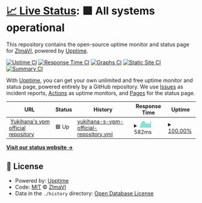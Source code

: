 # [📈 Live Status](https://zimavi.github.io/uptime-webs): <!--live status--> **🟩 All systems operational**

This repository contains the open-source uptime monitor and status page for [ZImaVI](https://zimavi.github.io/uptime-webs), powered by [Upptime](https://github.com/upptime/upptime).

[![Uptime CI](https://github.com/zimavi/uptime-webs/workflows/Uptime%20CI/badge.svg)](https://github.com/zimavi/uptime-webs/actions?query=workflow%3A%22Uptime+CI%22)
[![Response Time CI](https://github.com/zimavi/uptime-webs/workflows/Response%20Time%20CI/badge.svg)](https://github.com/zimavi/uptime-webs/actions?query=workflow%3A%22Response+Time+CI%22)
[![Graphs CI](https://github.com/zimavi/uptime-webs/workflows/Graphs%20CI/badge.svg)](https://github.com/zimavi/uptime-webs/actions?query=workflow%3A%22Graphs+CI%22)
[![Static Site CI](https://github.com/zimavi/uptime-webs/workflows/Static%20Site%20CI/badge.svg)](https://github.com/zimavi/uptime-webs/actions?query=workflow%3A%22Static+Site+CI%22)
[![Summary CI](https://github.com/zimavi/uptime-webs/workflows/Summary%20CI/badge.svg)](https://github.com/zimavi/uptime-webs/actions?query=workflow%3A%22Summary+CI%22)

With [Upptime](https://upptime.js.org), you can get your own unlimited and free uptime monitor and status page, powered entirely by a GitHub repository. We use [Issues](https://github.com/zimavi/uptime-webs/issues) as incident reports, [Actions](https://github.com/zimavi/uptime-webs/actions) as uptime monitors, and [Pages](https://zimavi.github.io/uptime-webs) for the status page.

<!--start: status pages-->
<!-- This summary is generated by Upptime (https://github.com/upptime/upptime) -->
<!-- Do not edit this manually, your changes will be overwritten -->
<!-- prettier-ignore -->
| URL | Status | History | Response Time | Uptime |
| --- | ------ | ------- | ------------- | ------ |
| <img alt="" src="https://icons.duckduckgo.com/ip3/null.ico" height="13"> [Yukihana's ypm official repository](yukihana.zimavi.top/repository.json) | 🟩 Up | [yukihana-s-ypm-official-repository.yml](https://github.com/zimavi/uptime-webs/commits/HEAD/history/yukihana-s-ypm-official-repository.yml) | <details><summary><img alt="Response time graph" src="./graphs/yukihana-s-ypm-official-repository/response-time-week.png" height="20"> 582ms</summary><br><a href="https://status.zimavi.top/history/yukihana-s-ypm-official-repository"><img alt="Response time 618" src="https://img.shields.io/endpoint?url=https%3A%2F%2Fraw.githubusercontent.com%2Fzimavi%2Fuptime-webs%2FHEAD%2Fapi%2Fyukihana-s-ypm-official-repository%2Fresponse-time.json"></a><br><a href="https://status.zimavi.top/history/yukihana-s-ypm-official-repository"><img alt="24-hour response time 647" src="https://img.shields.io/endpoint?url=https%3A%2F%2Fraw.githubusercontent.com%2Fzimavi%2Fuptime-webs%2FHEAD%2Fapi%2Fyukihana-s-ypm-official-repository%2Fresponse-time-day.json"></a><br><a href="https://status.zimavi.top/history/yukihana-s-ypm-official-repository"><img alt="7-day response time 582" src="https://img.shields.io/endpoint?url=https%3A%2F%2Fraw.githubusercontent.com%2Fzimavi%2Fuptime-webs%2FHEAD%2Fapi%2Fyukihana-s-ypm-official-repository%2Fresponse-time-week.json"></a><br><a href="https://status.zimavi.top/history/yukihana-s-ypm-official-repository"><img alt="30-day response time 613" src="https://img.shields.io/endpoint?url=https%3A%2F%2Fraw.githubusercontent.com%2Fzimavi%2Fuptime-webs%2FHEAD%2Fapi%2Fyukihana-s-ypm-official-repository%2Fresponse-time-month.json"></a><br><a href="https://status.zimavi.top/history/yukihana-s-ypm-official-repository"><img alt="1-year response time 618" src="https://img.shields.io/endpoint?url=https%3A%2F%2Fraw.githubusercontent.com%2Fzimavi%2Fuptime-webs%2FHEAD%2Fapi%2Fyukihana-s-ypm-official-repository%2Fresponse-time-year.json"></a></details> | <details><summary><a href="https://status.zimavi.top/history/yukihana-s-ypm-official-repository">100.00%</a></summary><a href="https://status.zimavi.top/history/yukihana-s-ypm-official-repository"><img alt="All-time uptime 99.84%" src="https://img.shields.io/endpoint?url=https%3A%2F%2Fraw.githubusercontent.com%2Fzimavi%2Fuptime-webs%2FHEAD%2Fapi%2Fyukihana-s-ypm-official-repository%2Fuptime.json"></a><br><a href="https://status.zimavi.top/history/yukihana-s-ypm-official-repository"><img alt="24-hour uptime 100.00%" src="https://img.shields.io/endpoint?url=https%3A%2F%2Fraw.githubusercontent.com%2Fzimavi%2Fuptime-webs%2FHEAD%2Fapi%2Fyukihana-s-ypm-official-repository%2Fuptime-day.json"></a><br><a href="https://status.zimavi.top/history/yukihana-s-ypm-official-repository"><img alt="7-day uptime 100.00%" src="https://img.shields.io/endpoint?url=https%3A%2F%2Fraw.githubusercontent.com%2Fzimavi%2Fuptime-webs%2FHEAD%2Fapi%2Fyukihana-s-ypm-official-repository%2Fuptime-week.json"></a><br><a href="https://status.zimavi.top/history/yukihana-s-ypm-official-repository"><img alt="30-day uptime 100.00%" src="https://img.shields.io/endpoint?url=https%3A%2F%2Fraw.githubusercontent.com%2Fzimavi%2Fuptime-webs%2FHEAD%2Fapi%2Fyukihana-s-ypm-official-repository%2Fuptime-month.json"></a><br><a href="https://status.zimavi.top/history/yukihana-s-ypm-official-repository"><img alt="1-year uptime 99.84%" src="https://img.shields.io/endpoint?url=https%3A%2F%2Fraw.githubusercontent.com%2Fzimavi%2Fuptime-webs%2FHEAD%2Fapi%2Fyukihana-s-ypm-official-repository%2Fuptime-year.json"></a></details>

<!--end: status pages-->

[**Visit our status website →**](https://zimavi.github.io/uptime-webs)

## 📄 License

- Powered by: [Upptime](https://github.com/upptime/upptime)
- Code: [MIT](./LICENSE) © [ZImaVI](https://zimavi.github.io/uptime-webs)
- Data in the `./history` directory: [Open Database License](https://opendatacommons.org/licenses/odbl/1-0/)
